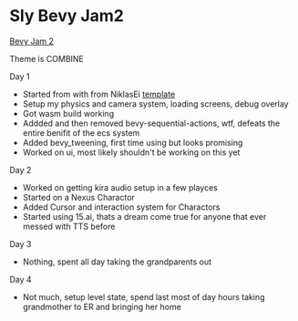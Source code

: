 # Sly Bevy Jam2

[Bevy Jam 2](https://itch.io/jam/bevy-jam-2)

Theme is COMBINE

Day 1

* Started from with from NiklasEi [template](https://github.com/NiklasEi/bevy_game_template) 
* Setup my physics and camera system, loading screens, debug overlay
* Got wasm build working
* Addded and then removed bevy-sequential-actions, wtf, defeats the entire benifit of the ecs system
* Added bevy_tweening, first time using but looks promising
* Worked on ui, most likely shouldn't be working on this yet


Day 2

* Worked on getting kira audio setup in a few playces
* Started on a Nexus Charactor
* Added Cursor and interaction system for Charactors
* Started using 15.ai, thats a dream come true for anyone that ever messed with TTS before

Day 3

* Nothing, spent all day taking the grandparents out

Day 4

* Not much, setup level state, spend last most of day hours taking grandmother to ER and bringing her home

